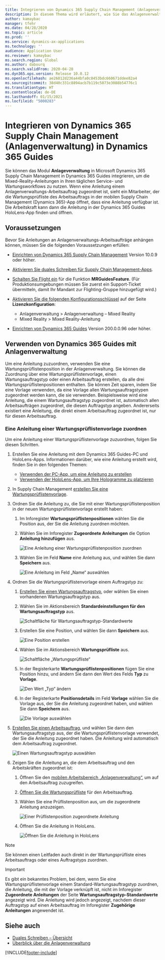 ```yaml
---
title: Integrieren von Dynamics 365 Supply Chain Management (Anlagenverwaltung) in Dynamics 365 Guides
description: In diesem Thema wird erläutert, wie Sie das Anlagenverwaltungsmodul in Microsoft Dynamics 365 Supply Chain Management in Dynamics 365 Guides integrieren, um die Mixed-Reality-Anleitungen in Ihren täglichen Service- und Wartungsworkflows zu nutzen.
author: kamaybac
manager: tfehr
ms.date: 04/28/2020
ms.topic: article
ms.prod: ''
ms.service: dynamics-ax-applications
ms.technology: ''
audience: Application User
ms.reviewer: kamaybac
ms.search.region: Global
ms.author: dabourq
ms.search.validFrom: 2020-04-28
ms.dyn365.ops.version: Release 10.0.12
ms.openlocfilehash: ae26012d236a44bfa0c8453bdc660671ddee82a4
ms.sourcegitcommit: 38d40c331c8894acb7b119c5073e3088b54776c1
ms.translationtype: HT
ms.contentlocale: de-DE
ms.lasthandoff: 01/15/2021
ms.locfileid: "5000283"
---
```

# <a name="integrate-dynamics-365-supply-chain-management-asset-management-with-dynamics-365-guides"></a>Integrieren von Dynamics 365 Supply Chain Management (Anlagenverwaltung) in Dynamics 365 Guides

Sie können das Modul **Anlageverwaltung** in Microsoft Dynamics 365 Supply Chain Management in Dynamics 365 Guides integrieren, um die Mixed-Reality-Anleitungen in Ihren täglichen Service- und Wartungsworkflows zu nutzen. Wenn eine Anleitung einem Anlagenverwaltungs-Arbeitsauftrag zugeordnet ist, sieht ein Mitarbeiter, der die Wartungsprüfliste des Arbeitsauftrags in der mobilen Supply Chain Management (Dynamics 365)-App öffnet, dass eine Anleitung verfügbar ist. Die Arbeitskraft kann dann die Anleitung in der Dynamics 365 Guides HoloLens-App finden und öffnen.

## <a name="prerequisites"></a>Voraussetzungen

Bevor Sie Anleitungen an Anlagenverwaltungs-Arbeitsaufträge anhängen können, müssen Sie die folgenden Voraussetzungen erfüllen:

- [Einrichten von Dynamics 365 Supply Chain Management](../../fin-ops-core/fin-ops/index.md) Version 10.0.9 oder höher.
- [Aktivieren Sie duales Schreiben für Supply Chain Management-Apps](../../fin-ops-core/dev-itpro/data-entities/dual-write/enable-dual-write.md).
- [Schalten Sie Flight ein](../../fin-ops-core/dev-itpro/data-entities/data-entities-data-packages.md#features-flighted-in-data-management-and-enabling-flighted-features) für die Funktion **MRGuidesFeature**. (Für Produktionsumgebungen müssen Sie zuerst ein Support-Ticket übermitteln, damit Ihr Mandant zur Flighting-Gruppe hinzugefügt wird.)
- [Aktivieren Sie die folgenden Konfigurationsschlüssel](https://docs.microsoft.com/dynamicsax-2012/appuser-itpro/license-code-and-configuration-key-reference) auf der Seite **Lizenzkonfiguration**:

    - Anlagenverwaltung \> Anlagenverwaltung – Mixed Reality
    - Mixed Reality \> Mixed Reality-Anleitung

- [Einrichten von Dynamics 365 Guides](https://docs.microsoft.com/dynamics365/mixed-reality/guides/setup#step-2-create-a-common-data-service-environment-and-install-the-dynamics-365-guides-solution) Version 200.0.0.96 oder höher.

## <a name="use-dynamics-365-guides-with-asset-management"></a>Verwenden von Dynamics 365 Guides mit Anlagenverwaltung

Um eine Anleitung zuzuordnen, verwenden Sie eine Wartungsprüflistenposition in der Anlagenverwaltung. Sie können die Zuordnung über eine Wartungsprüflistenvorlage, einen Wartungsauftragstyp oder einen Arbeitsauftrag erstellen, da alle drei Wartungsprüflistenpositionen enthalten. Sie können Zeit sparen, indem Sie eine Vorlage verwenden, da eine Vorlage allen Wartungsauftragstypen zugeordnet werden kann, die sie verwenden. Beispielsweise wird eine Anleitung, die einem Wartungsauftragstyp zugeordnet ist, automatisch allen Arbeitsaufträgen zugeordnet, die diesen Auftragstyp angeben. Andererseits existiert eine Anleitung, die direkt einem Arbeitsauftrag zugeordnet ist, nur für diesen Arbeitsauftrag.

### <a name="associate-a-guide-with-a-maintenance-checklist-template"></a>Eine Anleitung einer Wartungsprüflistenvorlage zuordnen

Um eine Anleitung einer Wartungsprüflistenvorlage zuzuordnen, folgen Sie diesen Schritten.

1. Erstellen Sie eine Anleitung mit dem Dynamics 365 Guides-PC und HoloLens-Apps. Informationen darüber, wie eine Anleitung erstellt wird, finden Sie in den folgenden Themen:

    - [Verwenden der PC-App, um eine Anleitung zu erstellen](https://docs.microsoft.com/dynamics365/mixed-reality/guides/pc-app-overview)
    - [Verwenden der HoloLens-App, um Ihre Hologramme zu platzieren](https://docs.microsoft.com/dynamics365/mixed-reality/guides/hololens-app-overview)

1. In Supply Chain Management [erstellen Sie eine Wartungsprüflistenvorlage](setup-for-work-orders/job-groups-and-job-types-variants-trades-and-checklists.md#create-a-maintenance-checklist-template).
1. Ordnen Sie die Anleitung zu, die Sie mit einer Wartungsprüflistenposition in der neuen Wartungsprüflistenvorlage erstellt haben:

    1. Im Inforegister **Wartungsprüflistenpositionen** wählen Sie die Position aus, der Sie die Anleitung zuordnen möchten.
    1. Wählen Sie im Inforegister **Zugeordnete Anleitungen** die Option **Anleitung hinzufügen** aus.

        ![Eine Anleitung einer Wartungsprüflistenposition zuordnen](media/am-guides-integration-add-guide.png "Eine Anleitung einer Wartungsprüflistenposition zuordnen")

    1. Wählen Sie im Feld **Name** eine Anleitung aus, und wählen Sie dann **Speichern** aus.

        ![Eine Anleitung im Feld „Name“ auswählen](media/am-guides-integration-select-guide.png "Eine Anleitung im Feld „Name“ auswählen")

1. Ordnen Sie die Wartungsprüflistenvorlage einem Auftragstyp zu:

    1. [Erstellen Sie einen Wartungsauftragstyp](setup-for-work-orders/job-groups-and-job-types-variants-trades-and-checklists.md#create-a-maintenance-job-type), oder wählen Sie einen vorhandenen Wartungsauftragstyp aus.
    1. Wählen Sie im Aktionsbereich **Standardeinstellungen für den Wartungsauftragstyp** aus.

        ![Schaltfläche für Wartungsauftragstyp-Standardwerte](media/am-guides-integration-job-defaults.png "Schaltfläche für Wartungsauftragstyp-Standardwerte")

    1. Erstellen Sie eine Position, und wählen Sie dann **Speichern** aus.

        ![Eine Position erstellen](media/am-guides-integration-add-line.png "Eine Position erstellen")

    1. Wählen Sie im Aktionsbereich **Wartungsprüfliste** aus.

        ![Schaltfläche „Wartungsprüfliste“](media/am-guides-integration-maintenance-checklist.png "Schaltfläche „Wartungsprüfliste“")

    1. In der Registerkarte **Wartungsprüflistenpositionen** fügen Sie eine Position hinzu, und ändern Sie dann den Wert des Felds **Typ** zu **Vorlage**.

        ![Den Wert „Typ“ ändern](media/am-guides-integration-checklist-lines.png "Den Wert „Typ“ ändern")

    1. In der Registerkarte **Positionsdetails** im Feld **Vorlage** wählen Sie die Vorlage aus, der Sie die Anleitung zugeordnet haben, und wählen Sie dann **Speichern** aus.

        ![Die Vorlage auswählen](media/am-guides-integration-checklist-line-details.png "Die Vorlage auswählen")

1. [Erstellen Sie einen Arbeitsauftrag](work-orders/manually-created-workorders.md#create-work-order), und wählen Sie dann den Wartungsauftragstyp aus, der die Wartungsprüflistenvorlage verwendet, der Sie die Anleitung zugeordnet haben. Die Anleitung wird automatisch dem Arbeitsauftrag zugeordnet.

    ![Einen Wartungsauftragstyp auswählen](media/am-guides-integration-create-work-order.png "Einen Wartungsauftragstyp auswählen")

1. Zeigen Sie die Anleitung an, die dem Arbeitsauftrag und den Arbeitskräften zugeordnet ist:

    1. Öffnen Sie den [mobilen Arbeitsbereich „Anlagenverwaltung“](asset-management-mobile-workspace.md), um auf den Arbeitsauftrag zuzugreifen.
    1. [Öffnen Sie die Wartungsprüfliste](asset-management-mobile-workspace.md#view-maintenance-checklist-on-a-work-order-job) für den Arbeitsauftrag.
    1. Wählen Sie eine Prüflistenposition aus, um die zugeordnete Anleitung anzuzeigen.

        ![Einer Prüflistenposition zugeordnete Anleitung](media/am-guides-integration-show-guide.png "Einer Prüflistenposition zugeordnete Anleitung")

    1. Öffnen Sie die Anleitung in HoloLens.

        ![Öffnen Sie die Anleitung in HoloLens](media/am-guides-integration-hololens-select.png "Die Anleitung in HoloLens öffnen")

> [!NOTE]
> Sie können einen Leitfaden auch direkt in der Wartungsprüfliste eines Arbeitsauftrags oder eines Auftragstyps zuordnen.

> [!IMPORTANT]
> Es gibt ein bekanntes Problem, bei dem, wenn Sie eine Wartungsprüflistenvorlage einem Standard-Wartungsauftragstyp zuordnen, die Anleitung, die mit der Vorlage verknüpft ist, nicht im Inforegister **Zugeordnete Anleitungen** der Seite **Wartungsauftragstyp-Standardwerte** angezeigt wird. Die Anleitung wird jedoch angezeigt, nachdem dieser Auftragstyp auf einen Arbeitsauftrag im Inforegister **Zugehörige Anleitungen** angewendet ist.

## <a name="see-also"></a>Siehe auch

- [Duales Schreiben – Übersicht](../../fin-ops-core/dev-itpro/data-entities/dual-write/dual-write-overview.md)
- [Überblick über die Anlagenverwaltung](index.md)


[!INCLUDE[footer-include](../../includes/footer-banner.md)]